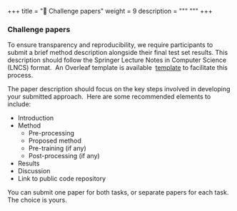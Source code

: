 +++
title = "📃 Challenge papers"
weight = 9
description = """ """
+++


### Challenge papers

To ensure transparency and reproducibility, we require participants to submit a brief method description alongside their final test set results. This description should follow the Springer Lecture Notes in Computer Science (LNCS) format.  An Overleaf template is available  [template](https://www.overleaf.com/latex/templates/springer-lecture-notes-in-computer-science/kzwwpvhwnvfj) to facilitate this process.

The paper description should focus on the key steps involved in developing your submitted approach.  Here are some recommended elements to  include:

*   Introduction
*   Method   
	*   Pre-processing
	*   Proposed method
	*   Pre-training (if any)
	*   Post-processing (if any)
*   Results
*   Discussion
*   Link to public code repository

You can submit one paper for both tasks, or separate papers for each task. The choice is yours.
